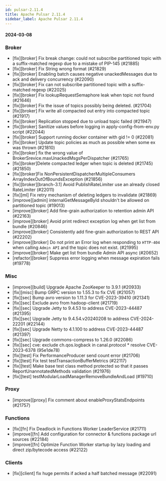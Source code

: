 ```yaml
---
id: pulsar-2.11.4
title: Apache Pulsar 2.11.4
sidebar_label: Apache Pulsar 2.11.4
---
```


#### 2024-03-08

### Broker

- [fix][broker] Fix break change: could not subscribe partitioned topic with a suffix-matched regexp due to a mistake of PIP-145 (#21885)
- [fix][broker] Fix String wrong format (#21829)
- [fix][broker] Enabling batch causes negative unackedMessages due to ack and delivery concurrency (#22090)
- [fix][broker] Fix can not subscribe partitioned topic with a suffix-matched regexp (#22025)
- [fix][broker] Fix lookupRequestSemaphore leak when topic not found (#21646)
- [fix][broker] Fix the issue of topics possibly being deleted. (#21704)
- [fix][broker] Fix write all compacted out entry into compacted topic (#21917)
- [fix][broker] Replication stopped due to unload topic failed (#21947)
- [fix][broker] Sanitize values before logging in apply-config-from-env.py script (#22044)
- [fix][broker] Support running docker container with gid != 0 (#22081)
- [fix][broker] Update topic policies as much as possible when some ex was thrown (#21810)
- [fix][broker] fix the wrong value of BrokerSrevice.maxUnackedMsgsPerDispatcher (#21765)
- [fix][broker]Delete compacted ledger when topic is deleted (#21745) (#21850)
- [fix][broker]Fix NonPersistentDispatcherMultipleConsumers ArrayIndexOutOfBoundsException (#21856)
- [fix][broker][branch-3.1] Avoid PublishRateLimiter use an already closed RateLimiter (#22011)
- [fix][ml] Fix retry mechanism of deleting ledgers to invalidate (#21869)
- [improve][admin] internalGetMessageById shouldn't be allowed on partitioned topic (#19013)
- [improve][broker] Add fine-grain authorization to retention admin API (#22163)
- [improve][broker] Avoid print redirect exception log when get list from bundle (#20846)
- [improve][broker] Consistently add fine-grain authorization to REST API (#22202)
- [improve][broker] Do not print an Error log when responding to `HTTP-404` when calling `Admin API` and the topic does not exist. (#21995)
- [improve][broker] Make get list from bundle Admin API async (#20652)
- [refactor][broker] Suppress error logging when message expiration fails (#19778)

### Misc

- [improve][build] Upgrade Apache ZooKeeper to 3.9.1 (#20933)
- [fix][misc] Bump GRPC version to 1.55.3 to fix CVE (#21057)
- [fix][sec] Bump avro version to 1.11.3 for CVE-2023-39410 (#21341)
- [fix][sec] Exclude avro from hadoop-client (#21719)
- [fix][sec] Upgrade Jetty to 9.4.53 to address CVE-2023-44487 (#21395)
- [fix][sec] Upgrade Jetty to 9.4.54.v20240208 to address CVE-2024-22201 (#22144)
- [fix][sec] Upgrade Netty to 4.1.100 to address CVE-2023-44487 (#21397)
- [fix][sec] Upgrade commons-compress to 1.26.0 (#22086)
- [fix][sec] cve: exclude ch.qos.logback in canal.protocol * resolve CVE-2023-6378 (95e1de78)
- [fix][test] Fix PerformanceProducer send count error (#21706)
- [fix][test] Fix test testTransactionBufferMetrics (#22117)
- [fix][test] Make base test class method protected so that it passes ReportUnannotatedMethods validation (#21976)
- [fix][test] testModularLoadManagerRemoveBundleAndLoad (#19710)

### Proxy

- [improve][proxy] Fix comment about enableProxyStatsEndpoints (#21757)

### Functions

- [fix][fn] Fix Deadlock in Functions Worker LeaderService (#21711)
- [improve][fn] Add configuration for connector & functions package url sources (#22184)
- [improve][fn] Optimize Function Worker startup by lazy loading and direct zip/bytecode access (#22122)

### Clients

- [fix][client] fix huge permits if acked a half batched message (#22091)
